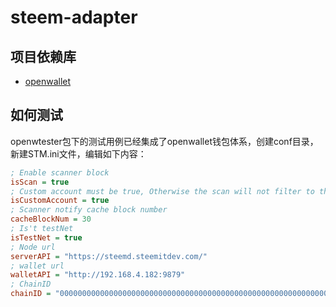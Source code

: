 # steem-adapter

## 项目依赖库

- [openwallet](https://github.com/blocktree/openwallet.git)

## 如何测试

openwtester包下的测试用例已经集成了openwallet钱包体系，创建conf目录，新建STM.ini文件，编辑如下内容：

```ini
; Enable scanner block
isScan = true
; Custom account must be true, Otherwise the scan will not filter to the internal address
isCustomAccount = true
; Scanner notify cache block number
cacheBlockNum = 30
; Is't testNet
isTestNet = true
; Node url
serverAPI = "https://steemd.steemitdev.com/"
; wallet url
walletAPI = "http://192.168.4.182:9879"
; ChainID
chainID = "0000000000000000000000000000000000000000000000000000000000000000"
```